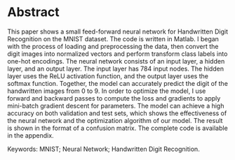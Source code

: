# Abstract

This paper shows a small feed-forward neural network for Handwritten Digit
Recognition on the MNIST dataset. The code is written in Matlab. I began with the
process of loading and preprocessing the data, then convert the digit images into normalized vectors and perform transform class labels into one-hot encodings. The neural
network consists of an input layer, a hidden layer, and an output layer. The input layer
has 784 input nodes. The hidden layer uses the ReLU activation function, and the output
layer uses the softmax function. Together, the model can accurately predict the digit of
the handwritten images from 0 to 9. In order to optimize the model, I use forward and
backward passes to compute the loss and gradients to apply mini-batch gradient descent
for parameters. The model can achieve a high accuracy on both validation and test sets,
which shows the effectiveness of the neural network and the optimization algorithm of
our model. The result is shown in the format of a confusion matrix. The complete code is
available in the appendix.

Keywords: MNIST; Neural Network; Handwritten Digit Recognition.
